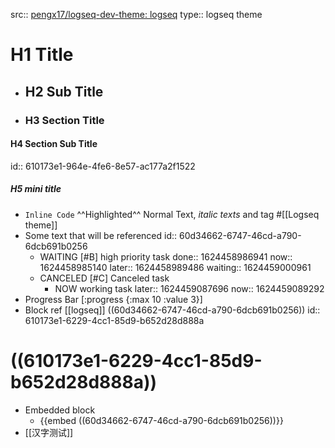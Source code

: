 src:: [pengx17/logseq-dev-theme: logseq](https://github.com/pengx17/logseq-dev-theme)
type:: logseq theme

# H1 Title
- ## H2 Sub Title
- ### H3 Section Title
#### H4 Section Sub Title
id:: 610173e1-964e-4fe6-8e57-ac177a2f1522
##### H5 mini title
- `Inline Code` ^^Highlighted^^ Normal Text,  _italic texts_ and tag #[[Logseq theme]]
- Some text that will be referenced
  id:: 60d34662-6747-46cd-a790-6dcb691b0256
	- WAITING [#B] high priority task
	  done:: 1624458986941
	  now:: 1624458985140
	  later:: 1624458989486
	  waiting:: 1624459000961
	- CANCELED [#C] Canceled task
		- NOW working task
		  later:: 1624459087696
		  now:: 1624459089292
- Progress Bar [:progress {:max 10 :value 3}]
- Block ref  [[logseq]] ((60d34662-6747-46cd-a790-6dcb691b0256))
  id:: 610173e1-6229-4cc1-85d9-b652d28d888a
# ((610173e1-6229-4cc1-85d9-b652d28d888a))
- Embedded block
	- {{embed ((60d34662-6747-46cd-a790-6dcb691b0256))}}
- [[汉字测试]]